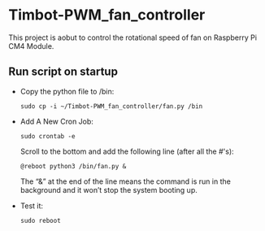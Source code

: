 # Timbot-PWM_fan_controller
 This project is aobut to control the rotational speed of fan on Raspberry Pi CM4 Module.

## Run script on startup

* Copy the python file to /bin:
    ```
    sudo cp -i ~/Timbot-PWM_fan_controller/fan.py /bin
    ```
* Add A New Cron Job:
    ```
    sudo crontab -e
    ```

    Scroll to the bottom and add the following line (after all the #'s):
    ```
    @reboot python3 /bin/fan.py &
    ```
    
    The “&” at the end of the line means the command is run in the background and it won’t stop the system booting up.

* Test it:
    ```
    sudo reboot
    ```